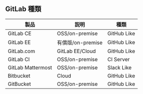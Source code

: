 ## GitLab 種類
| 製品 | 説明 | 種類
| ---- | ---- | ----
| GitLab CE <!-- .element: style="background-color: #666600" --> | OSS/on-premise | GitHub Like
| GitLab EE <!-- .element: style="background-color: #666600" --> | 有償版/on-premise | GitHub Like
| GitLab.com <!-- .element: style="background-color: #666600" --> | GitLab EE/Cloud | GitHub Like
| GitLab CI <!-- .element: style="background-color: #666600" --> | OSS/on-premise  | CI Server
| GitLab Mattermost <!-- .element: style="background-color: #666600" --> | OSS/on-premise  | Slack Like
| Bitbucket | Cloud | GitHub Like
| GitBucket | OSS/on-premise | GitHub Like
